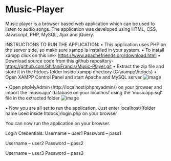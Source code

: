 # Music-Player
Music player is a browser based web application which can be used to listen to audio songs. The application was developed using HTML, CSS, Javascript, PHP, MySQL, Ajax and jQuery.

INSTRUCTIONS TO RUN THE APPLICATION:
•	This application uses PHP on the server side, so make sure xampp is installed in your system.
•	To install xampp click on this link- https://www.apachefriends.org/download.html
•	Download source code from this github repository-
https://github.com/ShifaniFrancis/Music-Player.git
•	Extract the zip file and store it in the htdocs folder inside xampp directory (C:\xampp\htdocs\)
•	Open XAMPP Control Panel and start Apache and MySQL server
 ![image](https://user-images.githubusercontent.com/94130152/170819540-87bdd9f2-2a5a-4fbe-bd37-2c65b7b224bd.png)

•	Open phpMyAdmin (http://localhost/phpmyadmin/) on your browser and import the ‘musicapp’ database on your localhost using the ‘musicapp.sql’ file in the extracted folder 
![image](https://user-images.githubusercontent.com/94130152/170819557-50759afa-5d73-470c-b487-72890a360f6a.png)

•	Now you are all set to run the application. Just enter localhost/[folder name used inside htdocs]/login.php  on your browser
 
You can now run the application on your browser.

Login Credentials:
Username – user1
Password – pass1

Username – user2
Password – pass2

Username – user3
Password – pass3
